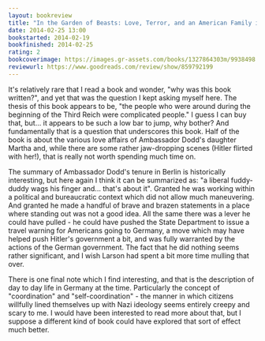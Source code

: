 ```yaml
---
layout: bookreview
title: "In the Garden of Beasts: Love, Terror, and an American Family in Hitler's Berlin"
date: 2014-02-25 13:00
bookstarted: 2014-02-19
bookfinished: 2014-02-25
rating: 2
bookcoverimage: https://images.gr-assets.com/books/1327864303m/9938498.jpg
reviewurl: https://www.goodreads.com/review/show/859792199
---
```


It's relatively rare that I read a book and wonder, "why was this book written?", and yet that was the question I kept asking myself here. The thesis of this book appears to be, "the people who were around during the beginning of the Third Reich were complicated people." I guess I can buy that, but... it appears to be such a low bar to jump, why bother? And fundamentally that is a question that underscores this book. Half of the book is about the various love affairs of Ambassador Dodd's daughter Martha and, while there are some rather jaw-dropping scenes (Hitler flirted with her!), that is really not worth spending much time on.



The summary of Ambassador Dodd's tenure in Berlin is historically interesting, but here again I think it can be summarized as: "a liberal fuddy-duddy wags his finger and... that's about it". Granted he was working within a political and bureaucratic context which did not allow much maneuvering. And granted he made a handful of brave and brazen statements in a place where standing out was not a good idea. All the same there was a lever he could have pulled - he could have pushed the State Department to issue a travel warning for Americans going to Germany, a move which may have helped push Hitler's government a bit, and was fully warranted by the actions of the German government. The fact that he did nothing seems rather significant, and I wish Larson had spent a bit more time mulling that over.



There is one final note which I find interesting, and that is the description of day to day life in Germany at the time. Particularly the concept of "coordination" and "self-coordination" - the manner in which citizens willfully lined themselves up with Nazi ideology seems entirely creepy and scary to me. I would have been interested to read more about that, but I suppose a different kind of book could have explored that sort of effect much better.